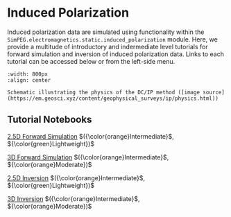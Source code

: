 Induced Polarization
======================

Induced polarization data are simulated using functionality within the ``SimPEG.electromagnetics.static.induced_polarization`` module. Here, we provide a multitude of introductory and indermediate level tutorials for forward simulation and inversion of induced polarization data. Links to each tutorial can be accessed below or from the left-side menu.

```{figure} ../assets/website_images/dcip_physics.png
:width: 800px
:align: center

Schematic illustrating the physics of the DC/IP method ([image source](https://em.geosci.xyz/content/geophysical_surveys/ip/physics.html))
```

## Tutorial Notebooks

[2.5D Forward Simulation](induced-polarization/fwd_ip_2d) $({\color{orange}Intermediate}$, ${\color{green}Lightweight})$
<br />

[3D Forward Simulation](induced-polarization/fwd_ip_3d) $({\color{orange}Intermediate}$, ${\color{orange}Moderate})$
<br />

[2.5D Inversion](induced-polarization/inv_ip_2d) $({\color{orange}Intermediate}$, ${\color{green}Lightweight})$
<br />

[3D Inversion](induced-polarization/inv_ip_3d) $({\color{orange}Intermediate}$, ${\color{orange}Moderate})$
<br />
